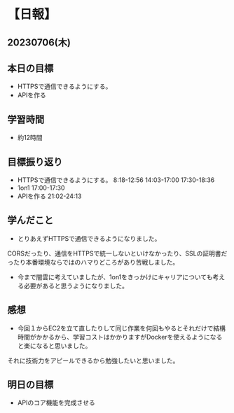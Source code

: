 # 【日報】
## 20230706(木)
## 本日の目標
- HTTPSで通信できるようにする。
- APIを作る

## 学習時間
- 約12時間

## 目標振り返り
- HTTPSで通信できるようにする。 8:18-12:56 14:03-17:00 17:30-18:36
- 1on1 17:00-17:30
- APIを作る 21:02-24:13

## 学んだこと
- とりあえずHTTPSで通信できるようになりました。

CORSだったり、通信をHTTPSで統一しないといけなかったり、SSLの証明書だったり本番環境ならではのハマりどころがあり苦戦しました。

- 今まで闇雲に考えていましたが、1on1をきっかけにキャリアについても考える必要があると思うようになりました。

## 感想
- 今回１からEC2を立て直したりして同じ作業を何回もやるとそれだけで結構時間がかかるから、学習コストはかかりますがDockerを使えるようになると楽になると思いました。

それに技術力をアピールできるから勉強したいと思いました。

## 明日の目標
- APIのコア機能を完成させる


